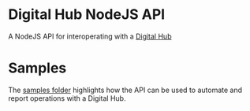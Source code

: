 # Digital Hub NodeJS API

A NodeJS API for interoperating with a [Digital Hub](https://5app.com)


# Samples

The [samples folder](./samples) highlights how the API can be used to automate and report operations with a Digital Hub.